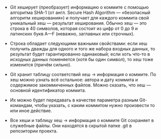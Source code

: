 * Git хеширует (преобразует) информацию о коммите с помощью алгоритма SHA-1 (от англ. Secure Hash Algorithm — «безопасный алгоритм хеширования») и получает для каждого коммита свой уникальный хеш — результат хеширования.
Обычно хеш — это строка в 40 символов, которая состоит из цифр от 0 до 9 и латинских букв A—F (неважно, заглавных или строчных).

* Строка обладает следующими важными свойствами: если хеш получить дважды для одного и того же набора входных данных, то результат будет гарантированно одинаковый; если хоть что-то в исходных данных поменяется (хотя бы один символ), то хеш тоже изменится (причём сильно). 

* Git хранит таблицу соответствий хеш → информация о коммите. По хеш можно узнать всё остальное: автора и дату коммита и содержимое закоммиченных файлов. Можно сказать, что хеш — основной идентификатор коммита.

* Их можно будет передавать в качестве параметра разным Git-командам, чтобы указать, с каким коммитом нужно произвести то или иное действие.

* Все хеши и таблицу хеш → информация о коммите Git сохраняет в служебные файлы. Они находятся в скрытой папке .git в репозитории проекта.